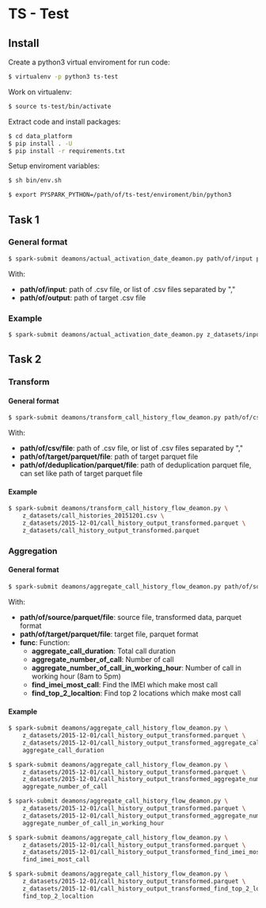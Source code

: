 # TS - Test

## Install
Create a python3 virtual enviroment for run code:
```bash
$ virtualenv -p python3 ts-test
```

Work on virtualenv:
```bash
$ source ts-test/bin/activate
```

Extract code and install packages:
```bash
$ cd data_platform
$ pip install . -U
$ pip install -r requirements.txt
```

Setup enviroment variables:
```bash
$ sh bin/env.sh
```

```bash
$ export PYSPARK_PYTHON=/path/of/ts-test/enviroment/bin/python3
```

## Task 1
### General format
```bash
$ spark-submit deamons/actual_activation_date_deamon.py path/of/input path/of/output
```
With:
* **path/of/input**: path of .csv file, or list of .csv files separated by ","
* **path/of/output**: path of target .csv file

### Example
```bash
$ spark-submit deamons/actual_activation_date_deamon.py z_datasets/input.csv z_datasets/output.csv
```

## Task 2
### Transform
#### General format
```bash
$ spark-submit deamons/transform_call_history_flow_deamon.py path/of/csv/file path/of/target/parquet/file path/of/deduplication/parquet/file
```
With:
* **path/of/csv/file**: path of .csv file, or list of .csv files separated by ","
* **path/of/target/parquet/file**: path of target parquet file
* **path/of/deduplication/parquet/file**: path of deduplication parquet file, can set like path of target parquet file 

#### Example
```bash
$ spark-submit deamons/transform_call_history_flow_deamon.py \
    z_datasets/call_histories_20151201.csv \
    z_datasets/2015-12-01/call_history_output_transformed.parquet \
    z_datasets/call_history_output_transformed.parquet
```

### Aggregation
#### General format
```bash
$ spark-submit deamons/aggregate_call_history_flow_deamon.py path/of/source/parquet/file path/of/target/parquet/file func
```
With:
* **path/of/source/parquet/file**: source file, transformed data, parquet format
* **path/of/target/parquet/file**: target file, parquet format
* **func**: Function:
    * **aggregate_call_duration**: Total call duration
    * **aggregate_number_of_call**: Number of call
    * **aggregate_number_of_call_in_working_hour**: Number of call in working hour (8am to 5pm)
    * **find_imei_most_call**: Find the IMEI which make most call
    * **find_top_2_localtion**: Find top 2 locations which make most call
#### Example
```bash
$ spark-submit deamons/aggregate_call_history_flow_deamon.py \
    z_datasets/2015-12-01/call_history_output_transformed.parquet \
    z_datasets/2015-12-01/call_history_output_transformed_aggregate_call_duration.parquet \
    aggregate_call_duration
```

```bash
$ spark-submit deamons/aggregate_call_history_flow_deamon.py \
    z_datasets/2015-12-01/call_history_output_transformed.parquet \
    z_datasets/2015-12-01/call_history_output_transformed_aggregate_number_of_call.parquet \
    aggregate_number_of_call
```

```bash
$ spark-submit deamons/aggregate_call_history_flow_deamon.py \
    z_datasets/2015-12-01/call_history_output_transformed.parquet \
    z_datasets/2015-12-01/call_history_output_transformed_aggregate_number_of_call_in_working_hour.parquet \
    aggregate_number_of_call_in_working_hour
```

```bash
$ spark-submit deamons/aggregate_call_history_flow_deamon.py \
    z_datasets/2015-12-01/call_history_output_transformed.parquet \
    z_datasets/2015-12-01/call_history_output_transformed_find_imei_most_call.parquet \
    find_imei_most_call
```

```bash
$ spark-submit deamons/aggregate_call_history_flow_deamon.py \
    z_datasets/2015-12-01/call_history_output_transformed.parquet \
    z_datasets/2015-12-01/call_history_output_transformed_find_top_2_localtion.parquet \
    find_top_2_localtion
```